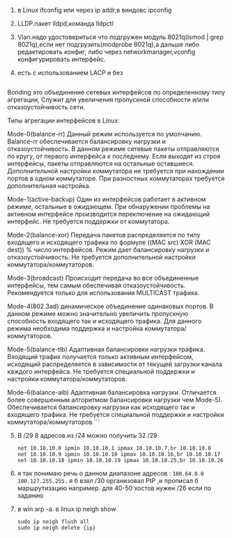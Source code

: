 1.	в Linux ifconfig или через ip addr,в виндовс ipconfig

2.	LLDP.пакет lldpd,команда lldpctl

3.	Vlan.надо удостовериться что подгружен модуль 8021q(lsmod | grep 8021q),если нет подгрузить(modprobe 8021q),а дальше либо редактировать конфиг, либо через networkmanager,vconfig 	конфигурировать интерфейс.

4.	есть с использованием LACP и без 
	```
Bonding  это объединение сетевых интерфейсов по определенному типу агрегации, Служит для увеличения пропускной способности и/или отказоустойчивость сети.

Типы агрегации интерфейсов в Linux:

Mode-0(balance-rr)  Данный режим используется по умолчанию. Balance-rr обеспечивается балансировку нагрузки и отказоустойчивость. В данном режиме сетевые пакеты отправляются по кругу, от первого интерфейса к последнему. Если выходят из строя интерфейсы, пакеты отправляются на остальные оставшиеся. Дополнительной настройки коммутатора не требуется при нахождении портов в одном коммутаторе. При разностных коммутаторах требуется дополнительная настройка.

Mode-1(active-backup)  Один из интерфейсов работает в активном режиме, остальные в ожидающем. При обнаружении проблемы на активном интерфейсе производится переключение на ожидающий интерфейс. Не требуется поддержки от коммутатора.

Mode-2(balance-xor)  Передача пакетов распределяется по типу входящего и исходящего трафика по формуле ((MAC src) XOR (MAC dest)) % число интерфейсов. Режим дает балансировку нагрузки и отказоустойчивость. Не требуется дополнительной настройки коммутатора/коммутаторов.

Mode-3(broadcast)  Происходит передача во все объединенные интерфейсы, тем самым обеспечивая отказоустойчивость. Рекомендуется только для использования MULTICAST трафика.

Mode-4(802.3ad)  динамическое объединение одинаковых портов. В данном режиме можно значительно увеличить пропускную способность входящего так и исходящего трафика. Для данного режима необходима поддержка и настройка коммутатора/коммутаторов.

Mode-5(balance-tlb)  Адаптивная балансировки нагрузки трафика. Входящий трафик получается только активным интерфейсом, исходящий распределяется в зависимости от текущей загрузки канала каждого интерфейса. Не требуется специальной поддержки и настройки коммутатора/коммутаторов.

Mode-6(balance-alb)  Адаптивная балансировка нагрузки. Отличается более совершенным алгоритмом балансировки нагрузки чем Mode-5). Обеспечивается балансировку нагрузки как исходящего так и входящего трафика. Не требуется специальной поддержки и настройки коммутатора/коммутаторов.```

5.	В /29 8 адресов.из /24 можно получить 32 /29

	```
	net 10.10.10.0 ipmin 10.10.10.1 ipmax 10.10.10.7,br 10.10.10.8
	net 10.10.10.9 ipmin 10.10.10.10 ipmax 10.10.10.16,br 10.10.10.17
	net 10.10.10.18 ipmin 10.10.10.19 ipmax 10.10.10.25,br 10.10.10.26
	```

6.	я так понимаю речь о данном диапазоне адресов :
	```100.64.0.0  100.127.255.255.```
	я б взял /30 организовал PtP ,и прописал б маршрутизацию например.
	для 40-50 хостов нужен /26 если по заданию

7.	в win arp -a. в linux ip neigh show
	```
	sudo ip neigh flush all	
	sudo ip neigh delete {ip}
	```
